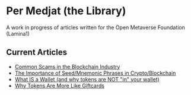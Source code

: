 # Per Medjat (the Library)
A work in progress of articles written for the Open Metaverse Foundation (Lamina1)
## Current Articles
- [Common Scams in the Blockchain Industry](scams.md)
- [The Importance of Seed/Mnemonic Phrases in Crypto/Blockchain](seed-phrases.md)
- [What IS a Wallet (and why tokens are NOT "in" your wallet)](what-is-a-wallet.md)
- [Why Tokens Are More Like Giftcards](tokens-as-giftcards.md)
